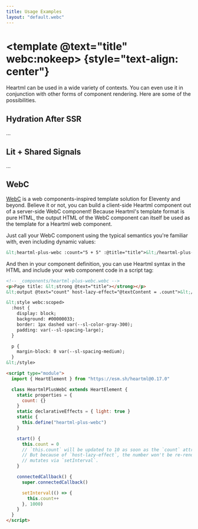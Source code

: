 ```yaml
---
title: Usage Examples
layout: "default.webc"
---
```


# <template @text="title" webc:nokeep></template> {style="text-align: center"}

Heartml can be used in a wide variety of contexts. You can even use it in conjunction with other forms of component rendering. Here are some of the possibilities.

## Hydration After SSR

...

## Lit + Shared Signals

...

## WebC

[WebC](https://www.11ty.dev/docs/languages/webc/) is a web components-inspired template solution for Eleventy and beyond. Believe it or not, you can build a client-side Heartml component out of a server-side WebC component! Because Heartml's template format is pure HTML, the output HTML of the WebC component can itself be used as the template for a Heartml web component.

<aside>
<heartml-plus-webc :count="5 + 5" :@title="title"></heartml-plus-webc>
</aside>

Just call your WebC component using the typical semantics you're familiar with, even including dynamic values:

<code-example webc:raw>

```html
&lt;heartml-plus-webc :count="5 + 5" :@title="title">&lt;/heartml-plus-webc>
```

</code-example>

And then in your component definition, you can use Heartml syntax in the HTML and include your web component code in a script tag:

<code-example webc:raw>

```html
<!-- _components/heartml-plus-webc.webc -->
<p>Page title: &lt;strong @text="title"></strong></p>
&lt;output @text="count" host-lazy-effect="@textContent = .count">&lt;/output>

&lt;style webc:scoped>
  :host {
    display: block;
    background: #00000033;
    border: 1px dashed var(--sl-color-gray-300);
    padding: var(--sl-spacing-large);
  }

  p {
    margin-block: 0 var(--sl-spacing-medium);
  }
&lt;/style>

<script type="module">
  import { HeartElement } from "https://esm.sh/heartml@0.17.0"

  class HeartmlPlusWebC extends HeartElement {
    static properties = {
      count: {}
    }
    static declarativeEffects = { light: true }
    static {
      this.define("heartml-plus-webc")
    }

    start() {
      this.count = 0
      // `this.count` will be updated to 10 as soon as the `count` attribute is processed.
      // But because of `host-lazy-effect`, the number won't be re-rendered until it later
      // mutates via `setInterval`.
    }

    connectedCallback() {
      super.connectedCallback()

      setInterval(() => {
        this.count++
      }, 1000)
    }
  }
</script>
```
</code-example>

